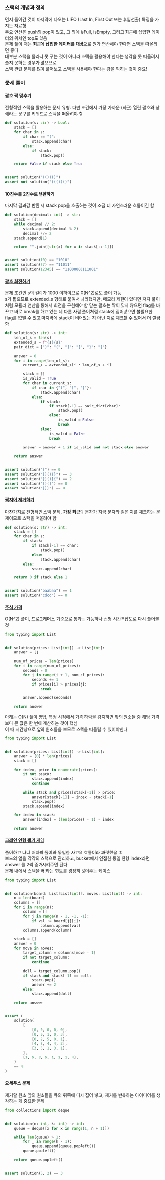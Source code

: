 ### 스택의 개념과 정의

먼저 들어간 것이 마지막에 나오는 LIFO (Last In, First Out 또는 후입선출) 특징을 가지는 자료형   
주요 연산은 push와 pop이 있고, 그 외에 isFull, isEmpty, 그리고 최근에 삽입한 데이터의 위치인 top도 있음   
문제 풀이 때는 **최근에 삽입한 데이터를 대상**으로 뭔가 연산해야 한다면 스택을 떠올리면 좋다  
대부분 스택을 몰라서 못 푸는 것이 아니라 스택을 활용해야 한다는 생각을 못 떠올려서 풀지 못하는 경우가 많으므로  
스택 관련 문제를 많이 풀어보고 스택을 사용해야 한다는 감을 익히는 것이 중요!

### 문제 풀이

#### 괄호 짝 맞추기

전형적인 스택을 활용하는 문제 유형. 다만 조건에서 가장 가까운 (최근) 열린 괄호와 상쇄라는 문구를 키워드로 스택을 떠올려야 함

```python
def solution(s: str) -> bool:
    stack = []
    for char in s:
        if char == "(":
            stack.append(char)
        else:
            if stack:
                stack.pop()

    return False if stack else True


assert solution("(())()")
assert not solution("((())()")
```

#### 10진수를 2진수로 변환하기

마지막 결과값 반환 시 stack pop을 호출하는 것이 조금 더 자연스러운 흐름이긴 함

```python
def solution(decimal: int) -> str:
    stack = []
    while decimal // 2:
        stack.append(decimal % 2)
        decimal //= 2
    stack.append(1)

    return "".join([str(x) for x in stack[::-1]])


assert solution(10) == "1010"
assert solution(27) == "11011"
assert solution(12345) == "11000000111001"
```

#### [괄호 회전하기](https://school.programmers.co.kr/learn/courses/30/lessons/76502)

문제 조건인 s의 길이가 1000 이하이므로 O(N^2)로도 풀이 가능  
s가 짧으므로 extended_s 형태로 붙여서 처리했지만, 메모리 제한이 있다면 저자 풀이처럼 모듈러 연산을 통해서 회전을 구현해야 함
닫는 괄호는 짝이 맞지 않으면 flag를 바꾸고 바로 break를 하고 있는 데 다른 사람 풀이처럼 stack에 집어넣으면 불필요한 flag를 없앨 수 있고 마지막에 stack이 비어있는 지 아닌 지로 체크할 수 있어서 더 깔끔함

```python
def solution(s: str) -> int:
    len_of_s = len(s)
    extended_s = f"{s}{s}"
    pair_dict = {")": "(", "]": "[", "}": "{"}

    answer = 0
    for i in range(len_of_s):
        current_s = extended_s[i : len_of_s + i]

        stack = []
        is_valid = True
        for char in current_s:
            if char in {"(", "[", "{"}:
                stack.append(char)
            else:
                if stack:
                    if stack[-1] == pair_dict[char]:
                        stack.pop()
                    else:
                        is_valid = False
                        break
                else:
                    is_valid = False
                    break
    
        answer = answer + 1 if is_valid and not stack else answer

    return answer


assert solution("[") == 0
assert solution("[](){}") == 3
assert solution("}]()[{") == 2
assert solution("[)(]") == 0
assert solution("}}}") == 0
```

#### [짝지어 제거하기](https://school.programmers.co.kr/learn/courses/30/lessons/12973)

마찬가지로 전형적인 스택 문제, **가장 최근**의 문자가 지금 문자와 같은 지를 체크하는 문제이므로 스택을 떠올려야 함

```python
def solution(s: str) -> int:
    stack = []
    for char in s:
        if stack:
            if stack[-1] == char:
                stack.pop()
            else:
                stack.append(char)
        else:
            stack.append(char)

    return 0 if stack else 1


assert solution("baabaa") == 1
assert solution("cdcd") == 0
```

#### [주식 가격](https://school.programmers.co.kr/learn/courses/30/lessons/42584)

O(N^2) 풀이, 프로그래머스 기준으로 통과는 가능하나 선형 시간복잡도로 다시 풀어볼 것

```python
from typing import List


def solution(prices: List[int]) -> List[int]:
    answer = []

    num_of_prices = len(prices)
    for i in range(num_of_prices):
        seconds = 0
        for j in range(i + 1, num_of_prices):
            seconds += 1
            if prices[i] > prices[j]:
                break

        answer.append(seconds)

    return answer
```

아래는 O(N) 풀이 방법, 특정 시점에서 가격 하락을 감지하면 앞의 원소들 중 해당 가격보다 큰 값은 한 번에 계산하는 것이 핵심  
이 때 시간상으로 앞의 원소들을 보므로 스택을 떠올릴 수 있어야한다

```python
from typing import List


def solution(prices: List[int]) -> List[int]:
    answer = [0] * len(prices)
    stack = []

    for index, price in enumerate(prices):
        if not stack:
            stack.append(index)
            continue

        while stack and prices[stack[-1]] > price:
            answer[stack[-1]] = index - stack[-1]
            stack.pop()
        stack.append(index)

    for index in stack:
        answer[index] = (len(prices) - 1) - index

    return answer
```

#### [크레인 인형 뽑기 게임](https://school.programmers.co.kr/learn/courses/30/lessons/64061)

풀이하고 나니 저자의 풀이와 동일한 사고의 흐름이라 짜릿했음 ㅎ  
보드의 열을 각각의 스택으로 관리하고, bucket에서 인접한 동일 인형 index라면 answer 를 2씩 증가시켜주면 된다  
문제 내에서 스택을 써!라는 힌트를 굉장히 많이주는 케이스

```python
from typing import List


def solution(board: List[List[int]], moves: List[int]) -> int:
    n = len(board)
    columns = []
    for i in range(n):
        column = []
        for j in range(n - 1, -1, -1):
            if val := board[j][i]:
                column.append(val)
        columns.append(column)

    stack = []
    answer = 0
    for move in moves:
        target_column = columns[move - 1]
        if not target_column:
            continue

        doll = target_column.pop()
        if stack and stack[-1] == doll:
            stack.pop()
            answer += 2
        else:
            stack.append(doll)

    return answer


assert (
    solution(
        [
            [0, 0, 0, 0, 0],
            [0, 0, 1, 0, 3],
            [0, 2, 5, 0, 1],
            [4, 2, 4, 4, 2],
            [3, 5, 1, 3, 1],
        ],
        [1, 5, 3, 5, 1, 2, 1, 4],
    )
    == 4
)
```

#### 요세푸스 문제

제거할 원소 앞의 원소들을 큐의 뒤쪽에 다시 집어 넣고, 제거를 반복하는 아이디어를 생각하는 게 중요한 문제

```python
from collections import deque


def solution(n: int, k: int) -> int:
    queue = deque([x for x in range(1, n + 1)])

    while len(queue) > 1:
        for _ in range(k - 1):
            queue.append(queue.popleft())
        queue.popleft()

    return queue.popleft()


assert solution(5, 2) == 3
```